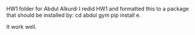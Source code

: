 HW1 folder for Abdul Alkurdi
I redid HW1 and formatted this to a package that should be installed by:
cd abdul gym
pip install e.

It work well. 
